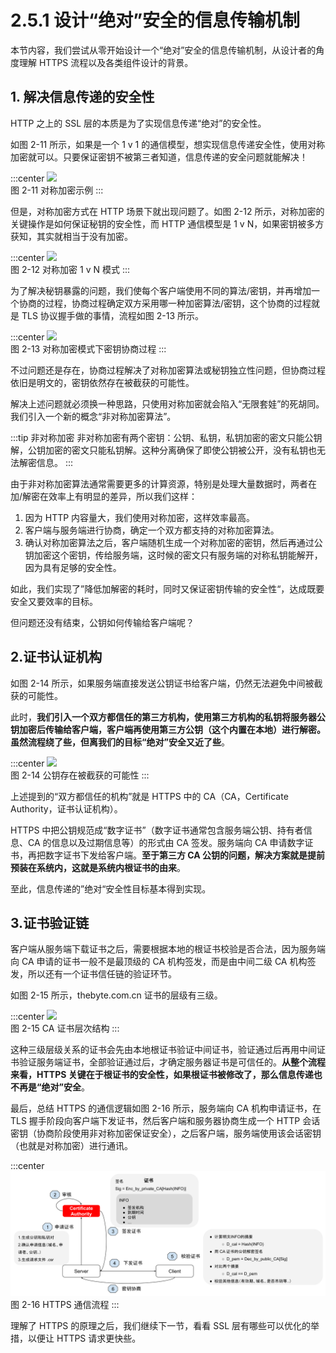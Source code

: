 # 2.5.1 设计“绝对”安全的信息传输机制

本节内容，我们尝试从零开始设计一个“绝对”安全的信息传输机制，从设计者的角度理解 HTTPS 流程以及各类组件设计的背景。

## 1. 解决信息传递的安全性

HTTP 之上的 SSL 层的本质是为了实现信息传递“绝对”的安全性。

如图 2-11 所示，如果是一个 1 v 1 的通信模型，想实现信息传递安全性，使用对称加密就可以。只要保证密钥不被第三者知道，信息传递的安全问题就能解决！

:::center
  ![](../assets/https-1.png)<br/>
 图 2-11 对称加密示例
:::

但是，对称加密方式在 HTTP 场景下就出现问题了。如图 2-12 所示，对称加密的关键操作是如何保证秘钥的安全性，而 HTTP 通信模型是 1 v N，如果密钥被多方获知，其实就相当于没有加密。 

:::center
  ![](../assets/https-2.png)<br/>
 图 2-12 对称加密 1 v N 模式
:::

为了解决秘钥暴露的问题，我们使每个客户端使用不同的算法/密钥，并再增加一个协商的过程，协商过程确定双方采用哪一种加密算法/密钥，这个协商的过程就是 TLS 协议握手做的事情，流程如图 2-13 所示。

:::center
  ![](../assets/https-3.png)<br/>
 图 2-13 对称加密模式下密钥协商过程
:::

不过问题还是存在，协商过程解决了对称加密算法或秘钥独立性问题，但协商过程依旧是明文的，密钥依然存在被截获的可能性。

解决上述问题就必须换一种思路，只使用对称加密就会陷入“无限套娃”的死胡同。我们引入一个新的概念“非对称加密算法”。

:::tip 非对称加密
非对称加密有两个密钥：公钥、私钥，私钥加密的密文只能公钥解，公钥加密的密文只能私钥解。这种分离确保了即使公钥被公开，没有私钥也无法解密信息。
:::

由于非对称加密算法通常需要更多的计算资源，特别是处理大量数据时，两者在加/解密在效率上有明显的差异，所以我们这样：

1. 因为 HTTP 内容量大，我们使用对称加密，这样效率最高。
2. 客户端与服务端进行协商，确定一个双方都支持的对称加密算法。
3. 确认对称加密算法之后，客户端随机生成一个对称加密的密钥，然后再通过公钥加密这个密钥，传给服务端，这时候的密文只有服务端的对称私钥能解开，因为具有足够的安全性。

如此，我们实现了”降低加解密的耗时，同时又保证密钥传输的安全性“，达成既要安全又要效率的目标。

但问题还没有结束，公钥如何传输给客户端呢？

## 2.证书认证机构

如图 2-14 所示，如果服务端直接发送公钥证书给客户端，仍然无法避免中间被截获的可能性。

此时，**我们引入一个双方都信任的第三方机构，使用第三方机构的私钥将服务器公钥加密后传输给客户端，客户端再使用第三方公钥（这个内置在本地）进行解密。虽然流程绕了些，但离我们的目标“绝对”安全又近了些**。

:::center
  ![](../assets/https-4.png)<br/>
 图 2-14 公钥存在被截获的可能性
:::

上述提到的“双方都信任的机构”就是 HTTPS 中的 CA（CA，Certificate Authority，证书认证机构）。

HTTPS 中把公钥规范成“数字证书”（数字证书通常包含服务端公钥、持有者信息、CA 的信息以及过期信息等）的形式由 CA 签发。服务端向 CA 申请数字证书，再把数字证书下发给客户端。**至于第三方 CA 公钥的问题，解决方案就是提前预装在系统内，这就是系统内根证书的由来**。

至此，信息传递的”绝对“安全性目标基本得到实现。

## 3.证书验证链

客户端从服务端下载证书之后，需要根据本地的根证书校验是否合法，因为服务端向 CA 申请的证书一般不是最顶级的 CA 机构签发，而是由中间二级 CA 机构签发，所以还有一个证书信任链的验证环节。

如图 2-15 所示，thebyte.com.cn 证书的层级有三级。

:::center
  ![](../assets/https-5.png)<br/>
 图 2-15 CA 证书层次结构
:::

这种三级层级关系的证书会先由本地根证书验证中间证书，验证通过后再用中间证书验证服务端证书，全部验证通过后，才确定服务器证书是可信任的。**从整个流程来看，HTTPS 关键在于根证书的安全性，如果根证书被修改了，那么信息传递也不再是“绝对”安全**。

最后，总结 HTTPS 的通信逻辑如图 2-16 所示，服务端向 CA 机构申请证书，在 TLS 握手阶段向客户端下发证书，然后客户端和服务器协商生成一个 HTTP 会话密钥（协商阶段使用非对称加密保证安全），之后客户端，服务端使用该会话密钥（也就是对称加密）进行通讯。

:::center
  ![](../assets/CA.svg)<br/>
图 2-16 HTTPS 通信流程
:::

理解了 HTTPS 的原理之后，我们继续下一节，看看 SSL 层有哪些可以优化的举措，以便让 HTTPS 请求更快些。
